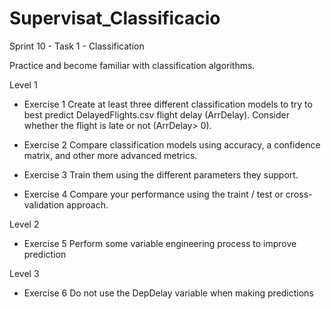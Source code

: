 # Supervisat_Classificacio
Sprint 10 - Task 1 - Classification

Practice and become familiar with classification algorithms.

Level 1
- Exercise 1
Create at least three different classification models to try to best predict DelayedFlights.csv flight delay (ArrDelay). Consider whether the flight is late or not (ArrDelay> 0).

- Exercise 2
Compare classification models using accuracy, a confidence matrix, and other more advanced metrics.

- Exercise 3
Train them using the different parameters they support.

- Exercise 4
Compare your performance using the traint / test or cross-validation approach.


Level 2
- Exercise 5
Perform some variable engineering process to improve prediction


Level 3
- Exercise 6
Do not use the DepDelay variable when making predictions
